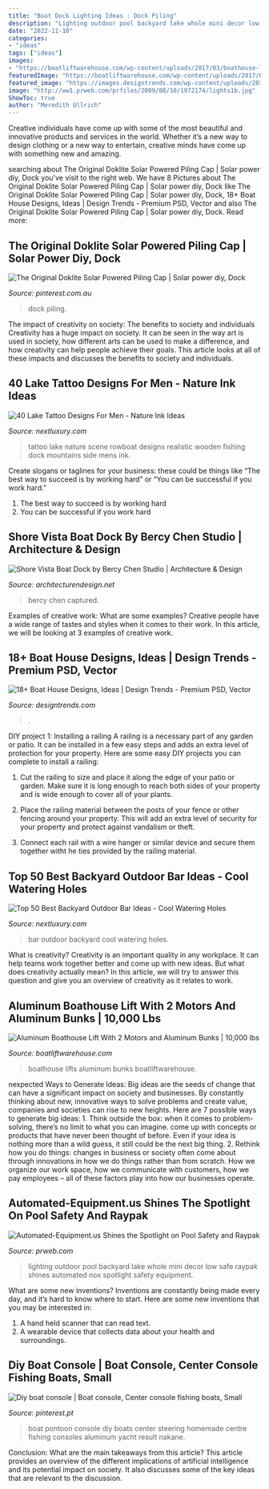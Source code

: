 ```yaml
---
title: "Boat Dock Lighting Ideas : Dock Piling"
description: "Lighting outdoor pool backyard lake whole mini decor low safe raypak shines automated nox spotlight safety equipment"
date: "2022-11-10"
categories:
- "ideas"
tags: ["ideas"]
images:
- "https://boatliftwarehouse.com/wp-content/uploads/2017/03/boathouse-lift2-400x600.jpg"
featuredImage: "https://boatliftwarehouse.com/wp-content/uploads/2017/03/boathouse-lift2-400x600.jpg"
featured_image: "https://images.designtrends.com/wp-content/uploads/2016/08/12161228/Beach-Style-Boat-House-Idea-.jpg"
image: "http://ww1.prweb.com/prfiles/2009/08/10/1972174/lights1b.jpg"
ShowToc: true
author: "Meredith Ullrich"
---
```



Creative individuals have come up with some of the most beautiful and innovative products and services in the world. Whether it’s a new way to design clothing or a new way to entertain, creative minds have come up with something new and amazing.

	

		
searching about The Original Doklite Solar Powered Piling Cap | Solar power diy, Dock you've visit to the right web. We have 8 Pictures about The Original Doklite Solar Powered Piling Cap | Solar power diy, Dock like The Original Doklite Solar Powered Piling Cap | Solar power diy, Dock, 18+ Boat House Designs, Ideas | Design Trends - Premium PSD, Vector and also The Original Doklite Solar Powered Piling Cap | Solar power diy, Dock. Read more:
		
    
## The Original Doklite Solar Powered Piling Cap | Solar Power Diy, Dock

<img loading=lazy src="https://i.pinimg.com/736x/35/b4/01/35b4014f3fcd282533c421f2bddebd38.jpg" onerror="this.onerror=null;this.src='https://tse1.mm.bing.net/th?id=OIP.q5j_2oMwzZ1yi6qCVOMl2wHaHS&amp;pid=15.1';" alt="The Original Doklite Solar Powered Piling Cap | Solar power diy, Dock">

_Source: pinterest.com.au_

>dock piling. 

	

The impact of creativity on society: The benefits to society and individuals
Creativity has a huge impact on society. It can be seen in the way art is used in society, how different arts can be used to make a difference, and how creativity can help people achieve their goals. This article looks at all of these impacts and discusses the benefits to society and individuals.

    
## 40 Lake Tattoo Designs For Men - Nature Ink Ideas

<img loading=lazy src="http://nextluxury.com/wp-content/uploads/hyper-realistic-3d-rib-cage-side-lake-mens-tattoo-designs.jpg" onerror="this.onerror=null;this.src='https://tse1.mm.bing.net/th?id=OIP.zH1RRh2mRBfwe4pkBdne3wHaHW&amp;pid=15.1';" alt="40 Lake Tattoo Designs For Men - Nature Ink Ideas">

_Source: nextluxury.com_

>tattoo lake nature scene rowboat designs realistic wooden fishing dock mountains side mens ink. 

	

Create slogans or taglines for your business: these could be things like “The best way to succeed is by working hard” or “You can be successful if you work hard.”
1. The best way to succeed is by working hard 
2. You can be successful if you work hard 

    
## Shore Vista Boat Dock By Bercy Chen Studio | Architecture &amp; Design

<img loading=lazy src="https://cdn.architecturendesign.net/wp-content/uploads/2014/07/Shore-Vista-Boat-Dock-06.jpg" onerror="this.onerror=null;this.src='https://tse3.mm.bing.net/th?id=OIP.rJTxyBUFnDne-uskBKzh0wHaE8&amp;pid=15.1';" alt="Shore Vista Boat Dock by Bercy Chen Studio | Architecture &amp; Design">

_Source: architecturendesign.net_

>bercy chen captured. 

	

Examples of creative work: What are some examples?
Creative people have a wide range of tastes and styles when it comes to their work. In this article, we will be looking at 3 examples of creative work.

    
## 18+ Boat House Designs, Ideas | Design Trends - Premium PSD, Vector

<img loading=lazy src="https://images.designtrends.com/wp-content/uploads/2016/08/12161228/Beach-Style-Boat-House-Idea-.jpg" onerror="this.onerror=null;this.src='https://tse3.mm.bing.net/th?id=OIP.KojtaqVpVf8Gea-LWILEpwHaE8&amp;pid=15.1';" alt="18+ Boat House Designs, Ideas | Design Trends - Premium PSD, Vector">

_Source: designtrends.com_

>. 

	

DIY project 1: Installing a railing
A railing is a necessary part of any garden or patio. It can be installed in a few easy steps and adds an extra level of protection for your property. Here are some easy DIY projects you can complete to install a railing: 
1. Cut the railing to size and place it along the edge of your patio or garden. Make sure it is long enough to reach both sides of your property and is wide enough to cover all of your plants. 

2. Place the railing material between the posts of your fence or other fencing around your property. This will add an extra level of security for your property and protect against vandalism or theft. 

3. Connect each rail with a wire hanger or similar device and secure them together witht he ties provided by the railing material.

    
## Top 50 Best Backyard Outdoor Bar Ideas - Cool Watering Holes

<img loading=lazy src="http://nextluxury.com/wp-content/uploads/outdoor-bar-ideas-for-backyard.jpg" onerror="this.onerror=null;this.src='https://tse3.mm.bing.net/th?id=OIP.T7OXXXOZn1NodqeMY6XzcQAAAA&amp;pid=15.1';" alt="Top 50 Best Backyard Outdoor Bar Ideas - Cool Watering Holes">

_Source: nextluxury.com_

>bar outdoor backyard cool watering holes. 

	

What is creativity?
Creativity is an important quality in any workplace. It can help teams work together better and come up with new ideas. But what does creativity actually mean? In this article, we will try to answer this question and give you an overview of creativity as it relates to work.

    
## Aluminum Boathouse Lift With 2 Motors And Aluminum Bunks | 10,000 Lbs

<img loading=lazy src="https://boatliftwarehouse.com/wp-content/uploads/2017/03/boathouse-lift2-400x600.jpg" onerror="this.onerror=null;this.src='https://tse1.mm.bing.net/th?id=OIP.bwkz52sJ5ZZoRjJsgENzxAAAAA&amp;pid=15.1';" alt="Aluminum Boathouse Lift With 2 Motors and Aluminum Bunks | 10,000 lbs">

_Source: boatliftwarehouse.com_

>boathouse lifts aluminum bunks boatliftwarehouse. 

	

nexpected Ways to Generate Ideas:
Big ideas are the seeds of change that can have a significant impact on society and businesses. By constantly thinking about new, innovative ways to solve problems and create value, companies and societies can rise to new heights. Here are 7 possible ways to generate big ideas: 1. Think outside the box: when it comes to problem-solving, there’s no limit to what you can imagine. come up with concepts or products that have never been thought of before. Even if your idea is nothing more than a wild guess, it still could be the next big thing. 2. Rethink how you do things: changes in business or society often come about through innovations in how we do things rather than from scratch. How we organize our work space, how we communicate with customers, how we pay employees – all of these factors play into how our businesses operate.

    
## Automated-Equipment.us Shines The Spotlight On Pool Safety And Raypak

<img loading=lazy src="http://ww1.prweb.com/prfiles/2009/08/10/1972174/lights1b.jpg" onerror="this.onerror=null;this.src='https://tse3.mm.bing.net/th?id=OIP.J_ztOu_7ZgxrvxPhFgctbgHaE8&amp;pid=15.1';" alt="Automated-Equipment.us Shines the Spotlight on Pool Safety and Raypak">

_Source: prweb.com_

>lighting outdoor pool backyard lake whole mini decor low safe raypak shines automated nox spotlight safety equipment. 

	

What are some new inventions?
Inventions are constantly being made every day, and it’s hard to know where to start. Here are some new inventions that you may be interested in: 
1. A hand held scanner that can read text.
2. A wearable device that collects data about your health and surroundings. 

    
## Diy Boat Console | Boat Console, Center Console Fishing Boats, Small

<img loading=lazy src="https://i.pinimg.com/736x/b8/44/97/b844975fbda5b770cd9c9d0198c213e1.jpg" onerror="this.onerror=null;this.src='https://tse4.mm.bing.net/th?id=OIP.8wVSqeWLHpf_hAO4dgi8owHaJ6&amp;pid=15.1';" alt="Diy boat console | Boat console, Center console fishing boats, Small">

_Source: pinterest.pt_

>boat pontoon console diy boats center steering homemade centre fishing consoles aluminum yacht result nakane. 

	

Conclusion: What are the main takeaways from this article?
This article provides an overview of the different implications of artificial intelligence and its potential impact on society. It also discusses some of the key ideas that are relevant to the discussion.

